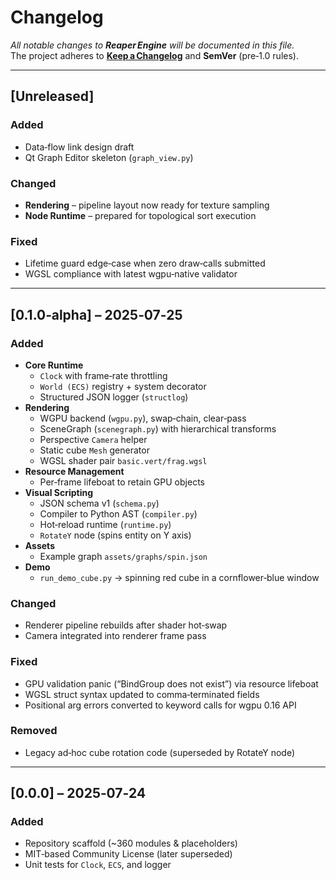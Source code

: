# Changelog
_All notable changes to **Reaper Engine** will be documented in this file._  
The project adheres to **[Keep a Changelog](https://keepachangelog.com/en/1.1.0/)** and **SemVer** (pre‑1.0 rules).

---

## [Unreleased]

### Added
- Data‑flow link design draft  
- Qt Graph Editor skeleton (`graph_view.py`)

### Changed
- **Rendering** – pipeline layout now ready for texture sampling  
- **Node Runtime** – prepared for topological sort execution

### Fixed
- Lifetime guard edge‑case when zero draw‑calls submitted  
- WGSL compliance with latest wgpu‑native validator

---

## [0.1.0‑alpha] – 2025‑07‑25

### Added
- **Core Runtime**
  - `Clock` with frame‑rate throttling  
  - `World (ECS)` registry + system decorator  
  - Structured JSON logger (`structlog`)
- **Rendering**
  - WGPU backend (`wgpu.py`), swap‑chain, clear‑pass  
  - SceneGraph (`scenegraph.py`) with hierarchical transforms  
  - Perspective `Camera` helper
  - Static cube `Mesh` generator
  - WGSL shader pair `basic.vert/frag.wgsl`
- **Resource Management**
  - Per‑frame lifeboat to retain GPU objects
- **Visual Scripting**
  - JSON schema v1 (`schema.py`)  
  - Compiler to Python AST (`compiler.py`)  
  - Hot‑reload runtime (`runtime.py`)  
  - `RotateY` node (spins entity on Y axis)
- **Assets**
  - Example graph `assets/graphs/spin.json`
- **Demo**
  - `run_demo_cube.py` → spinning red cube in a cornflower‑blue window

### Changed
- Renderer pipeline rebuilds after shader hot‑swap  
- Camera integrated into renderer frame pass

### Fixed
- GPU validation panic (“BindGroup does not exist”) via resource lifeboat  
- WGSL struct syntax updated to comma‑terminated fields  
- Positional arg errors converted to keyword calls for wgpu 0.16 API

### Removed
- Legacy ad‑hoc cube rotation code (superseded by RotateY node)

---

## [0.0.0] – 2025‑07‑24

### Added
- Repository scaffold (~360 modules & placeholders)  
- MIT‑based Community License (later superseded)  
- Unit tests for `Clock`, `ECS`, and logger

